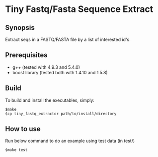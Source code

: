 Tiny Fastq/Fasta Sequence Extract
=================================

Synopsis
--------

Extract seqs in a FASTQ/FASTA file by a list of interested id's.

Prerequisites
-------------

* g++ (tested with 4.9.3 and 5.4.0)
* boost library (tested both with 1.4.10 and 1.5.8)

Build
-----

To build and install the executables, simply:

```
$make
$cp tiny_fastq_extractor path/to/install/directory
```

How to use
----------

Run below command to do an example using test data (in test/)

```
$make test
```
